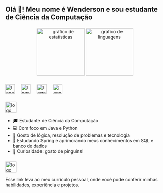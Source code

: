 <h2 align="left">Olá 👋! Meu nome é Wenderson e sou estudante de Ciência da Computação </h2>

###

<div align="center">
  <img src="https://github-readme-stats.vercel.app/api?username=WendeNJ&hide_title=false&hide_rank=false&show_icons=true&include_all_commits=true&count_private=true&disable_animations=false&theme=dracula&locale=pt-br&hide_border=false" height="150" alt="gráfico de estatísticas"  />
  <img src="https://github-readme-stats.vercel.app/api/top-langs?username=WendeNJ&locale=pt-br&hide_title=false&layout=compact&card_width=320&langs_count=5&theme=dracula&hide_border=false" height="150" alt="gráfico de linguagens"  />
</div>

###

<div align="left">
  <img src="https://cdn.jsdelivr.net/gh/devicons/devicon/icons/java/java-original.svg" height="30" alt="logo java" />
  <img width="12" />
  <img src="https://cdn.jsdelivr.net/gh/devicons/devicon/icons/python/python-original.svg" height="30" alt="logo python" />
  <img width="12" />
  <img src="https://cdn.jsdelivr.net/gh/devicons/devicon/icons/mysql/mysql-original.svg" height="30" alt="logo mysql" />
  <img width="12" />
  <img src="https://cdn.jsdelivr.net/gh/devicons/devicon/icons/spring/spring-original.svg" height="30" alt="logo spring" />
</div>

###

<div align="left">
  <a href="https://www.linkedin.com/in/wenderson-mota-1270a52a1/" target="_blank">
    <img src="https://img.shields.io/static/v1?message=LinkedIn&logo=linkedin&label=&color=0077B5&logoColor=white&labelColor=&style=for-the-badge" height="35" alt="logo linkedin" />
  </a>

</div>


- 🎓 Estudante de Ciência da Computação
- 💻 Com foco em Java e Python
- 🧠 Gosto de lógica, resolução de problemas e tecnologia
- 🌱 Estudando Spring e aprimorando meus conhecimentos em SQL e banco de dados
- 🐧 Curiosidade: gosto de pinguins!

###
<div align="left">
  <a href="https://drive.google.com/drive/folders/1imqORS0IDNgfDL86qnLAypocria1wzI8?hl=pt-br" target="_blank">
    <img src="https://img.shields.io/static/v1?message=Meu%20Curr%C3%ADculo&logo=pdf&label=&color=4A90E2&logoColor=white&labelColor=&style=for-the-badge" height="35" alt="logo currículo" />
  </a>
  <p>Esse link leva ao meu currículo pessoal, onde você pode conferir minhas habilidades, experiência e projetos.</p>
</div>
<br clear="both">

